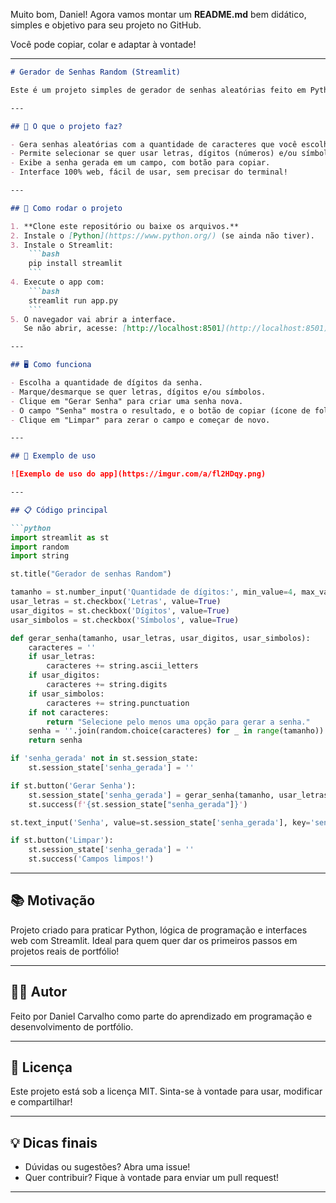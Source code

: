 Muito bom, Daniel! Agora vamos montar um **README.md** bem didático, simples e objetivo para seu projeto no GitHub.

Você pode copiar, colar e adaptar à vontade!

---

````markdown
# Gerador de Senhas Random (Streamlit)

Este é um projeto simples de gerador de senhas aleatórias feito em Python, utilizando o Streamlit para criar uma interface gráfica fácil de usar.

---

## 🎯 O que o projeto faz?

- Gera senhas aleatórias com a quantidade de caracteres que você escolher.
- Permite selecionar se quer usar letras, dígitos (números) e/ou símbolos na senha.
- Exibe a senha gerada em um campo, com botão para copiar.
- Interface 100% web, fácil de usar, sem precisar do terminal!

---

## 🚀 Como rodar o projeto

1. **Clone este repositório ou baixe os arquivos.**
2. Instale o [Python](https://www.python.org/) (se ainda não tiver).
3. Instale o Streamlit:
    ```bash
    pip install streamlit
    ```
4. Execute o app com:
    ```bash
    streamlit run app.py
    ```
5. O navegador vai abrir a interface.  
   Se não abrir, acesse: [http://localhost:8501](http://localhost:8501)

---

## 🖥️ Como funciona

- Escolha a quantidade de dígitos da senha.
- Marque/desmarque se quer letras, dígitos e/ou símbolos.
- Clique em "Gerar Senha" para criar uma senha nova.
- O campo "Senha" mostra o resultado, e o botão de copiar (ícone de folha) já está disponível ao lado.
- Clique em "Limpar" para zerar o campo e começar de novo.

---

## 📝 Exemplo de uso

![Exemplo de uso do app](https://imgur.com/a/fl2HDqy.png)

---

## 📋 Código principal

```python
import streamlit as st
import random
import string

st.title("Gerador de senhas Random")

tamanho = st.number_input('Quantidade de dígitos:', min_value=4, max_value=32, value=10)
usar_letras = st.checkbox('Letras', value=True)
usar_digitos = st.checkbox('Dígitos', value=True)
usar_simbolos = st.checkbox('Símbolos', value=True)

def gerar_senha(tamanho, usar_letras, usar_digitos, usar_simbolos):
    caracteres = ''
    if usar_letras:
        caracteres += string.ascii_letters
    if usar_digitos:
        caracteres += string.digits
    if usar_simbolos:
        caracteres += string.punctuation
    if not caracteres:
        return "Selecione pelo menos uma opção para gerar a senha."
    senha = ''.join(random.choice(caracteres) for _ in range(tamanho))
    return senha

if 'senha_gerada' not in st.session_state:
    st.session_state['senha_gerada'] = ''

if st.button('Gerar Senha'):
    st.session_state['senha_gerada'] = gerar_senha(tamanho, usar_letras, usar_digitos, usar_simbolos)
    st.success(f'{st.session_state["senha_gerada"]}')

st.text_input('Senha', value=st.session_state['senha_gerada'], key='senha_field', disabled=True)

if st.button('Limpar'):
    st.session_state['senha_gerada'] = ''
    st.success('Campos limpos!')
````

---

## 📚 Motivação

Projeto criado para praticar Python, lógica de programação e interfaces web com Streamlit.
Ideal para quem quer dar os primeiros passos em projetos reais de portfólio!

---

## 👨‍💻 Autor

Feito por Daniel Carvalho como parte do aprendizado em programação e desenvolvimento de portfólio.

---

## 📄 Licença

Este projeto está sob a licença MIT.
Sinta-se à vontade para usar, modificar e compartilhar!

---

## 💡 Dicas finais

* Dúvidas ou sugestões? Abra uma issue!
* Quer contribuir? Fique à vontade para enviar um pull request!

---

